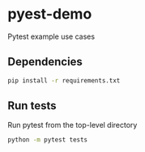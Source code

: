 # pyest-demo
Pytest example use cases

## Dependencies
```bash
pip install -r requirements.txt
```

## Run tests
Run pytest from the top-level directory
```bash
python -m pytest tests
```

